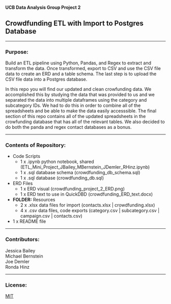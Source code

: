 
**UCB Data Analysis Group Project 2**
## Crowdfunding ETL with Import to Postgres Database

---------------
### Purpose:  

Build an ETL pipeline using Python, Pandas, and Regex to extract and transform the data. Once transformed, export to CSV and use the CSV file data to create an ERD and a table schema. The last step is to upload the CSV file data into a Postgres database.  

In this repo you will find our updated and clean crowfunding data. We accomplished this by studying the data that was provided to us and we separated the data into multiple dataframes using the category and subcategory IDs. We had to do this in order to combine all of the spreadsheets and be able to make the data easily accesssible. The final section of this repo contains all of the updated spreadsheets in the crowfunding database that has all of the relevant tables. We also decided to do both the panda and regex contact databases as a bonus. 

--------------
### Contents of Repository:
- Code Scripts
  - 1 x .ipynb python notebook, shared (ETL_Mini_Project_JBailey_MBernstein_JDemler_RHinz.ipynb)
  - 1 x .sql database schema (crowdfunding_db_schema.sql)
  - 1 x .sql database (crowdfunding_db.sql)
- ERD Files
  - 1 x ERD visual (crowdfunding_project_2_ERD.png)
  - 1 x ERD text to use in QuickDBD (crowdfunding_ERD_text.docx)
- **FOLDER:** Resources
  - 2 x .xlsx data files for import (contacts.xlsx | crowdfunding.xlsx)
  - 4 x .csv data files, code exports (category.csv | subcategory.csv | campaign.csv | contacts.csv)
- 1 x README file

-------------------
### Contributors:
Jessica Bailey  
Michael Bernstein  
Joe Demler  
Ronda Hinz  


------------------
### License:
[MIT](https://choosealicense.com/licenses/mit/)
